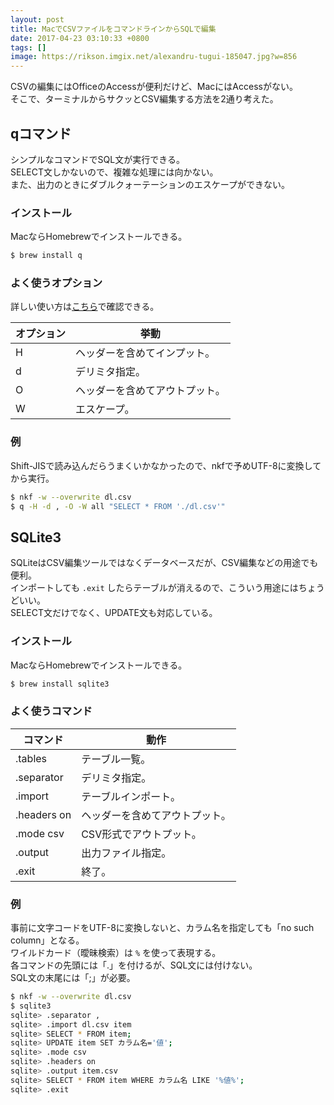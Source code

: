 ```yaml
---
layout: post
title: MacでCSVファイルをコマンドラインからSQLで編集
date: 2017-04-23 03:10:33 +0800
tags: []
image: https://rikson.imgix.net/alexandru-tugui-185047.jpg?w=856
---
```

CSVの編集にはOfficeのAccessが便利だけど、MacにはAccessがない。  
そこで、ターミナルからサクッとCSV編集する方法を2通り考えた。

## qコマンド

シンプルなコマンドでSQL文が実行できる。  
SELECT文しかないので、複雑な処理には向かない。  
また、出力のときにダブルクォーテーションのエスケープができない。

### インストール

MacならHomebrewでインストールできる。

```bash
$ brew install q 
```

### よく使うオプション

詳しい使い方は[こちら](http://harelba.github.io/q/usage.html)で確認できる。

| オプション | 挙動                           |
| ---------- | ------------------------------ |
| H          | ヘッダーを含めてインプット。   |
| d          | デリミタ指定。                 |
| O          | ヘッダーを含めてアウトプット。 |
| W          | エスケープ。                   |


### 例

Shift-JISで読み込んだらうまくいかなかったので、nkfで予めUTF-8に変換してから実行。

```bash
$ nkf -w --overwrite dl.csv
$ q -H -d , -O -W all "SELECT * FROM './dl.csv'" 
```

## SQLite3

SQLiteはCSV編集ツールではなくデータベースだが、CSV編集などの用途でも便利。  
インポートしても `.exit` したらテーブルが消えるので、こういう用途にはちょうどいい。  
SELECT文だけでなく、UPDATE文も対応している。

### インストール

MacならHomebrewでインストールできる。

```bash
$ brew install sqlite3 
```

### よく使うコマンド

| コマンド    | 動作                           |
| ----------- | ------------------------------ |
| .tables     | テーブル一覧。                 |
| .separator  | デリミタ指定。                 |
| .import     | テーブルインポート。           |
| .headers on | ヘッダーを含めてアウトプット。 |
| .mode csv   | CSV形式でアウトプット。        |
| .output     | 出力ファイル指定。             |
| .exit       | 終了。                         |


### 例

事前に文字コードをUTF-8に変換しないと、カラム名を指定しても「no such column」となる。  
ワイルドカード（曖昧検索）は `%` を使って表現する。  
各コマンドの先頭には「.」を付けるが、SQL文には付けない。  
SQL文の末尾には「;」が必要。

```bash
$ nkf -w --overwrite dl.csv
$ sqlite3
sqlite> .separator ,
sqlite> .import dl.csv item
sqlite> SELECT * FROM item;
sqlite> UPDATE item SET カラム名='値';
sqlite> .mode csv
sqlite> .headers on
sqlite> .output item.csv
sqlite> SELECT * FROM item WHERE カラム名 LIKE '%値%';
sqlite> .exit
```

